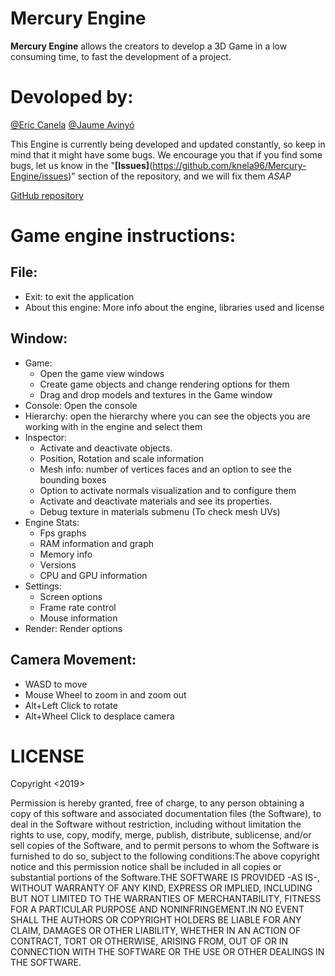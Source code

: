# Mercury Engine

**Mercury Engine** allows the creators to develop a 3D Game in a low consuming time, to fast the development of a project.

# Devoloped by:

[@Eric Canela](https://github.com/knela96)
[@Jaume Avinyó](https://github.com/Jaumeavinyo)

This Engine is currently being developed and updated constantly, so keep in mind that it might have some bugs. We encourage you that if you find some bugs, let us know in the "**[Issues]**(https://github.com/knela96/Mercury-Engine/issues)" section of the repository, and we will fix them *ASAP*

[GitHub repository](https://github.com/knela96/Mercury-Engine)

# Game engine instructions:

## File:
  - Exit: to exit the application
  - About this engine: More info about the engine, libraries used and license
## Window:
  - Game: 
     - Open the game view windows
     - Create game objects and change rendering options for them
     - Drag and drop models and textures in the Game window
  - Console: Open the console
  - Hierarchy: open the hierarchy where you can see the objects you are working with in the engine and select them
  - Inspector:
     - Activate and deactivate objects.
     - Position, Rotation and scale information
     - Mesh info: number of vertices faces and an option to see the bounding boxes
     - Option to activate normals visualization and to configure them
     - Activate and deactivate materials and see its properties.
     - Debug texture in materials submenu (To check mesh UVs)
  - Engine Stats:
     - Fps graphs
     - RAM information and graph
     - Memory info
     - Versions
     - CPU and GPU information
  - Settings:
     - Screen options
     - Frame rate control
     - Mouse information
  - Render: Render options

## Camera Movement:
  - WASD to move
  - Mouse Wheel to zoom in and zoom out
  - Alt+Left Click to rotate
  - Alt+Wheel Click to desplace camera


# LICENSE

Copyright <2019> <Mercury Engine Studios by Eric Canela Sol and Jaume Avinyo Sedano>

Permission is hereby granted, free of charge, to any person obtaining a copy of this software and 
associated documentation files (the Software), to deal in the Software without restriction, including 
without limitation the rights to use, copy, modify, merge, publish, distribute, sublicense, and/or sell
copies of the Software, and to permit persons to whom the Software is furnished to do so, subject to 
the following conditions:The above copyright notice and this permission notice shall be included in all
copies or substantial portions of the Software.THE SOFTWARE IS PROVIDED -AS IS-, WITHOUT WARRANTY OF 
ANY KIND, EXPRESS OR IMPLIED, INCLUDING BUT NOT LIMITED TO THE WARRANTIES OF MERCHANTABILITY, FITNESS 
FOR A PARTICULAR PURPOSE AND NONINFRINGEMENT.IN NO EVENT SHALL THE AUTHORS OR COPYRIGHT HOLDERS BE LIABLE
FOR ANY CLAIM, DAMAGES OR OTHER LIABILITY, WHETHER IN AN ACTION OF CONTRACT, TORT OR OTHERWISE, ARISING
FROM, OUT OF OR IN CONNECTION WITH THE SOFTWARE OR THE USE OR OTHER DEALINGS IN THE SOFTWARE.

